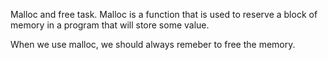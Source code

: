 Malloc and free task.
Malloc is a function that is used to reserve a block of memory in a program that will store some value.

When we use malloc, we should always remeber to free the memory.
